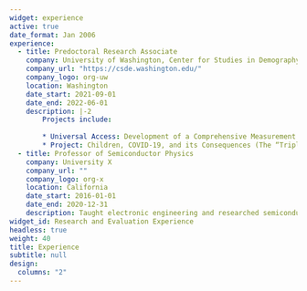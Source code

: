 ```yaml
---
widget: experience
active: true
date_format: Jan 2006
experience:
  - title: Predoctoral Research Associate
    company: University of Washington, Center for Studies in Demography and Ecology
    company_url: "https://csde.washington.edu/"
    company_logo: org-uw
    location: Washington
    date_start: 2021-09-01
    date_end: 2022-06-01
    description: |-2
        Projects include:
        
        * Universal Access: Development of a Comprehensive Measurement
        * Project: Children, COVID-19, and its Consequences (The “Triple C” Project)
  - title: Professor of Semiconductor Physics
    company: University X
    company_url: ""
    company_logo: org-x
    location: California
    date_start: 2016-01-01
    date_end: 2020-12-31
    description: Taught electronic engineering and researched semiconductor physics.
widget_id: Research and Evaluation Experience
headless: true
weight: 40
title: Experience
subtitle: null
design:
  columns: "2"
---
```

